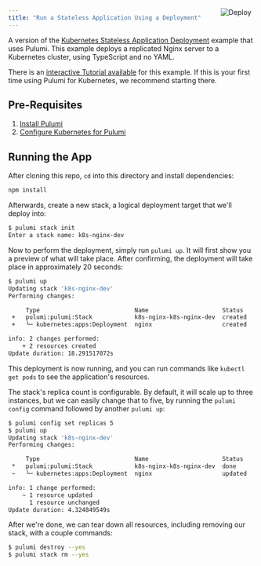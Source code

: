 ```yaml
---
title: "Run a Stateless Application Using a Deployment"
---
```


<a href="https://app.pulumi.com/new?template=https://github.com/pulumi/examples/tree/master/kubernetes-ts-nginx" target="_blank">
    <img src="https://get.pulumi.com/new/button.svg" alt="Deploy" style="float: right; padding: 8px; margin-top: -65px">
</a>


A version of the [Kubernetes Stateless Application Deployment](
https://kubernetes.io/docs/tasks/run-application/run-stateless-application-deployment/) example that uses Pulumi.
This example deploys a replicated Nginx server to a Kubernetes cluster, using TypeScript and no YAML.

There is an [interactive Tutorial available](https://www.pulumi.com/docs/reference/tutorials/kubernetes/tutorial-stateless-app/) for
this example. If this is your first time using Pulumi for Kubernetes, we recommend starting there.

## Pre-Requisites

1. [Install Pulumi](https://www.pulumi.com/docs/reference/install/)
2. [Configure Kubernetes for Pulumi](https://www.pulumi.com/docs/reference/clouds/kubernetes/setup/)

## Running the App

After cloning this repo, `cd` into this directory and install dependencies:

```sh
npm install
```

Afterwards, create a new stack, a logical deployment target that we'll deploy into:

```sh
$ pulumi stack init
Enter a stack name: k8s-nginx-dev
```

Now to perform the deployment, simply run `pulumi up`. It will first show you a preview of what will take place.
After confirming, the deployment will take place in approximately 20 seconds:

```sh
$ pulumi up
Updating stack 'k8s-nginx-dev'
Performing changes:

     Type                           Name                     Status      Info
 +   pulumi:pulumi:Stack            k8s-nginx-k8s-nginx-dev  created
 +   └─ kubernetes:apps:Deployment  nginx                    created

info: 2 changes performed:
    + 2 resources created
Update duration: 18.291517072s
```

This deployment is now running, and you can run commands like `kubectl get pods` to see the application's resources.

The stack's replica count is configurable. By default, it will scale up to three instances, but we can easily change
that to five, by running the `pulumi config` command followed by another `pulumi up`:

```sh
$ pulumi config set replicas 5
$ pulumi up
Updating stack 'k8s-nginx-dev'
Performing changes:

     Type                           Name                     Status      Info
 *   pulumi:pulumi:Stack            k8s-nginx-k8s-nginx-dev  done
 ~   └─ kubernetes:apps:Deployment  nginx                    updated     changes: ~ spec

info: 1 change performed:
    ~ 1 resource updated
      1 resource unchanged
Update duration: 4.324849549s
```

After we're done, we can tear down all resources, including removing our stack, with a couple commands:

```sh
$ pulumi destroy --yes
$ pulumi stack rm --yes
```

